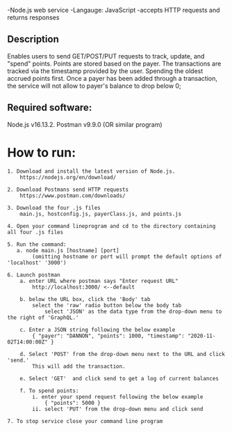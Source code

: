 -Node.js web service 
    -Langauge: JavaScript
        -accepts HTTP requests and returns responses
## Description
Enables users to send GET/POST/PUT requests to track, update, and "spend" points. Points are stored based on the payer. The transactions are tracked via the timestamp provided by the user. Spending
the oldest accrued points first. Once a payer has been added through a transaction, the service will not allow to payer's balance to drop below 0;
## Required software:
Node.js v16.13.2.
Postman  v9.9.0 (OR similar program)

# How to run:
    1. Download and install the latest version of Node.js.
        https://nodejs.org/en/download/

    2. Download Postmans send HTTP requests 
        https://www.postman.com/downloads/

    3. Download the four .js files
        main.js, hostconfig.js, payerClass.js, and points.js

    4. Open your command lineprogram and cd to the directory containing all four .js files

    5. Run the command:
       a. node main.js [hostname] [port]
            (omitting hostname or port will prompt the default options of 'localhost' '3000')

    6. Launch postman
        a. enter URL where postman says "Enter request URL" 
            http://localhost:3000/ <--default

        b. below the URL box, click the 'Body' tab
            select the 'raw' radio button below the body tab
                select 'JSON' as the data type from the drop-down menu to the right of 'GraphQL.'

        c. Enter a JSON string following the below example
            { "payer": "DANNON", "points": 1000, "timestamp": "2020-11-02T14:00:00Z" }

        d. Select 'POST' from the drop-down menu next to the URL and click 'send.'
            This will add the transaction.

        e. Select 'GET'  and click send to get a log of current balances

        f. To spend points:
            i. enter your spend request following the below example
                { "points": 5000 }
            ii. select 'PUT' from the drop-down menu and click send

    7. To stop service close your command line program
